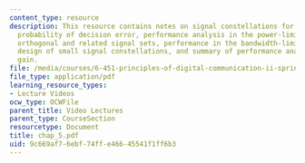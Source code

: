 ```yaml
---
content_type: resource
description: This resource contains notes on signal constellations for the AWGN channel,
  probability of decision error, performance analysis in the power-limited regime,
  orthogonal and related signal sets, performance in the bandwidth-limited regime,
  design of small signal constellations, and summary of performance analysis and coding
  gain.
file: /media/courses/6-451-principles-of-digital-communication-ii-spring-2005/9c669af76ebf74ffe46645541f1ff6b3_chap_5.pdf
file_type: application/pdf
learning_resource_types:
- Lecture Videos
ocw_type: OCWFile
parent_title: Video Lectures
parent_type: CourseSection
resourcetype: Document
title: chap_5.pdf
uid: 9c669af7-6ebf-74ff-e466-45541f1ff6b3
---
```


